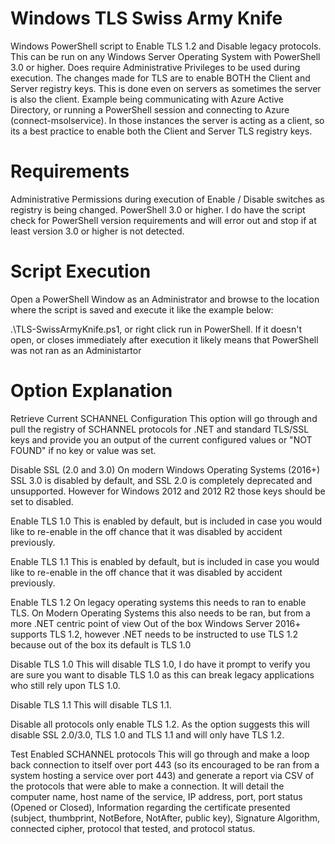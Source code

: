 # Windows TLS Swiss Army Knife
Windows PowerShell script to Enable TLS 1.2 and Disable legacy protocols. This can be run on any Windows Server Operating System with PowerShell 3.0
or higher. Does require Administrative Privileges to be used during execution. The changes made for TLS are to enable BOTH the Client and Server registry
keys. This is done even on servers as sometimes the server is also the client. Example being communicating with Azure Active Directory, or running a PowerShell
session and connecting to Azure (connect-msolservice). In those instances the server is acting as a client, so its a best practice to enable both the Client and Server
TLS registry keys.

# Requirements

Administrative Permissions during execution of Enable / Disable switches as registry is being changed.
PowerShell 3.0 or higher. I do have the script check for PowerShell version requirements and will error out and stop if at least version 3.0 or higher is not detected.

# Script Execution

Open a PowerShell Window as an Administrator and browse to the location where the script is saved and execute it like the example below:

.\TLS-SwissArmyKnife.ps1, or right click run in PowerShell. If it doesn't open, or closes immediately after execution it likely means that PowerShell was not ran as an Administartor

# Option Explanation

Retrieve Current SCHANNEL Configuration
This option will go through and pull the registry of SCHANNEL protocols for .NET and standard TLS/SSL keys and provide you
an output of the current configured values or "NOT FOUND" if no key or value was set.

Disable SSL (2.0 and 3.0) 
On modern Windows Operating Systems (2016+) SSL 3.0 is disabled by default, and SSL 2.0 is completely deprecated and unsupported. However for Windows 2012 and 2012 R2 
those keys should be set to disabled.

Enable TLS 1.0
This is enabled by default, but is included in case you would like to re-enable in the off chance that it was disabled by accident previously.

Enable TLS 1.1
This is enabled by default, but is included in case you would like to re-enable in the off chance that it was disabled by accident previously.

Enable TLS 1.2
On legacy operating systems this needs to ran to enable TLS. On Modern Operating Systems this also needs to be ran, but from a more .NET centric point of view
Out of the box Windows Server 2016+ supports TLS 1.2, however .NET needs to be instructed to use TLS 1.2 because out of the box its default is TLS 1.0

Disable TLS 1.0
This will disable TLS 1.0, I do have it prompt to verify you are sure you want to disable TLS 1.0 as this can break legacy applications who still rely upon TLS 1.0.

Disable TLS 1.1
This will disable TLS 1.1.

Disable all protocols only enable TLS 1.2. 
As the option suggests this will disable SSL 2.0/3.0, TLS 1.0 and TLS 1.1 and will only have TLS 1.2.

Test Enabled SCHANNEL protocols
This will go through and make a loop back connection to itself over port 443 (so its encouraged to be ran from a system hosting a service over port 443) and generate a report
via CSV of the protocols that were able to make a connection. It will detail the computer name, host name of the service, IP address, port, port status (Opened or Closed),
Information regarding the certificate presented (subject, thumbprint, NotBefore, NotAfter, public key), Signature Algorithm, connected cipher, protocol that tested, and protocol
status.







